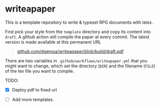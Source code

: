 # writeapaper

This is a template repository to write & typeset RPG documents with latex. 

First pick your style from the `template` directory and copy its content into `draft`.  A github action will compile the paper at every commit. The latest version is made available at this permanent URL

> [github.com/dgerosa/writeapaper/blob/build/draft.pdf](https://github.com/dgerosa/writeapaper/blob/build/draft.pdf)

There are two variables in `.github/workflows/writeapaper.yml` that you might want to change, which set the directory (`DIR`) and the filename (`FILE`) of the tex file you want to compile.


TODO: 
- [x] Deploy pdf to fixed url
- [ ] Add more templates.

